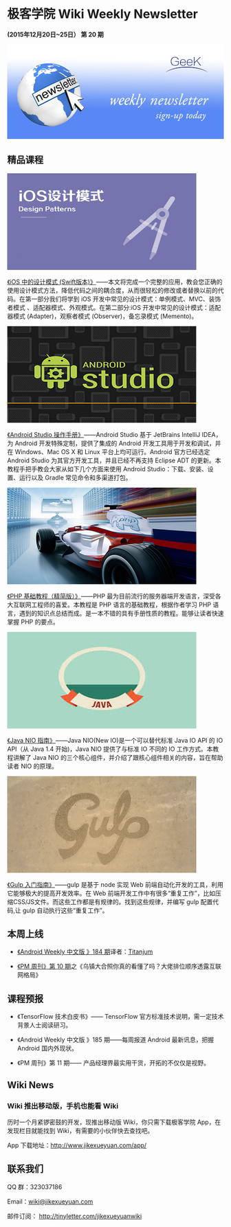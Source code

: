 # 极客学院 Wiki Weekly Newsletter 
 
**(2015年12月20日~25日） 第 20 期**                                                 

![newsletterlogo](images/newsletter-banner.jpg) 

## 精品课程

![](images/iOS-design-parten.jpg)

[《iOS 中的设计模式 (Swift版本)》](http://wiki.jikexueyuan.com/project/ios-design-patterns-in-swift/)——本文将完成一个完整的应用，教会您正确的使用设计模式方法，降低代码之间的耦合度，从而很轻松的修改或者替换以前的代码。在第一部分我们将学到 iOS 开发中常见的设计模式：单例模式、MVC、装饰者模式 、适配器模式、外观模式。在第二部分:iOS 开发中常见的设计模式：适配器模式 (Adapter)，观察者模式 (Observer)，备忘录模式 (Memento)。

![](images/android-studio.jpg)

[《Android Studio 操作手册》](http://wiki.jikexueyuan.com/project/android-studio-guide/)——Android Studio 基于 JetBrains IntelliJ IDEA，为 Android 开发特殊定制，提供了集成的 Android 开发工具用于开发和调试，并在 Windows、Mac OS X 和 Linux 平台上均可运行。Android 官方已经选定 Android Studio 为其官方开发工具，并且已经不再支持 Eclipse ADT 的更新。本教程手把手教会大家从如下几个方面来使用 Android Studio：下载、安装、设置、运行以及 Gradle 常见命令和多渠道打包。

![](images/php-racecar.jpg)

[《PHP 基础教程（精简版）》](http://wiki.jikexueyuan.com/project/php-basics-notes/)——PHP 最为目前流行的服务器端开发语言，深受各大互联网工程师的喜爱。本教程是 PHP 语言的基础教程，根据作者学习 PHP 语言，遇到的知识点总结而成。是一本不错的具有手册性质的教程。能够让读者快速掌握 PHP 的要点。

![](images/java-bf.jpg)

[《Java NIO 指南》](http://wiki.jikexueyuan.com/project/java-nio/)——Java NIO(New IO)是一个可以替代标准 Java IO API 的 IO API（从 Java 1.4 开始)，Java NIO 提供了与标准 IO 不同的 IO 工作方式。本教程讲解了 Java NIO 的三个核心组件，并介绍了跟核心组件相关的内容，旨在帮助读者 NIO 的原理。

![](images/gulp.jpg)

[《Gulp 入门指南》](http://wiki.jikexueyuan.com/project/gulp-book/)——gulp 是基于 node 实现 Web 前端自动化开发的工具，利用它能够极大的提高开发效率。在 Web 前端开发工作中有很多“重复工作”，比如压缩CSS/JS文件。而这些工作都是有规律的。找到这些规律，并编写 gulp 配置代码,让 gulp 自动执行这些“重复工作”。

## 本周上线

- [《Android Weekly 中文版 》184 期](http://wiki.jikexueyuan.com/project/android-weekly/issue-184/index.html)译者：[Titanjum](https://github.com/JungleTian)

- [《PM 周刊》第 10 期](http://wiki.jikexueyuan.com/project/pmweekly/10.html)之《乌镇大合照你真的看懂了吗？大佬排位顺序透露互联网格局》

## 课程预报

- 《TensorFlow 技术白皮书》—— TensorFlow 官方标准技术说明，需一定技术背景人士阅读研习。

- 《Android Weekly 中文版 》185 期——每周报道 Android 最新讯息，把握 Android 国内外现状。

- 《PM 周刊》第 11 期—— 产品经理界最实用干货，开拓的不仅仅是视野。

## Wiki News

### Wiki 推出移动版，手机也能看 Wiki

历时一个月紧锣密鼓的开发，现推出移动版 Wiki，你只需下载极客学院 App，在发现栏目就能找到 Wiki，有需要的小伙伴快去查找吧。

App 下载地址：<http://www.jikexueyuan.com/app/>

## 联系我们

QQ 群：323037186

Email：wiki@jikexueyuan.com

邮件订阅： <http://tinyletter.com/jikexueyuanwiki>

